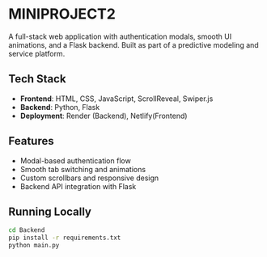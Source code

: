 # MINIPROJECT2

A full-stack web application with authentication modals, smooth UI animations, and a Flask backend. Built as part of a predictive modeling and service platform.

## Tech Stack

- **Frontend**: HTML, CSS, JavaScript, ScrollReveal, Swiper.js
- **Backend**: Python, Flask
- **Deployment**: Render (Backend), Netlify(Frontend)

##  Features

- Modal-based authentication flow
- Smooth tab switching and animations
- Custom scrollbars and responsive design
- Backend API integration with Flask
##  Running Locally

```bash
cd Backend
pip install -r requirements.txt
python main.py

